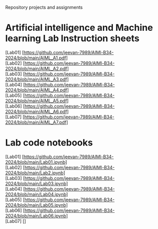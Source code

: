Repository projects and assignments<br>
# Artificial intelligence and Machine learning Lab Instruction sheets<br>
[Lab01] [https://github.com/jeevan-7989/AIMl-B34-2024/blob/main/AIML_A1.pdf]<br>
[Lab02] [https://github.com/jeevan-7989/AIMl-B34-2024/blob/main/AIML_A2.pdf]<br>
[Lab03] [https://github.com/jeevan-7989/AIMl-B34-2024/blob/main/AIML_A3.pdf]<br>
[Lab04] [https://github.com/jeevan-7989/AIMl-B34-2024/blob/main/AIML_A4.pdf]<br>
[Lab05] [https://github.com/jeevan-7989/AIMl-B34-2024/blob/main/AIML_A5.pdf]<br>
[Lab06] [https://github.com/jeevan-7989/AIMl-B34-2024/blob/main/AIML_A6.pdf]<br>
[Lab07] [https://github.com/jeevan-7989/AIMl-B34-2024/blob/main/AIML_A7.pdf]<br>

# Lab code notebooks <br>
[Lab01] [https://github.com/jeevan-7989/AIMl-B34-2024/blob/main/Lab01.ipynb]<br>
[Lab02] [https://github.com/jeevan-7989/AIMl-B34-2024/blob/main/Lab2.ipynb]<br>
[Lab03] [https://github.com/jeevan-7989/AIMl-B34-2024/blob/main/Lab03.ipynb]<br>
[Lab04] [https://github.com/jeevan-7989/AIMl-B34-2024/blob/main/Lab04.ipynb]<br>
[Lab05] [https://github.com/jeevan-7989/AIMl-B34-2024/blob/main/Lab05.ipynb]<br>
[Lab06] [https://github.com/jeevan-7989/AIMl-B34-2024/blob/main/Lab06.ipynb]<br>
[Lab07] []<br>



